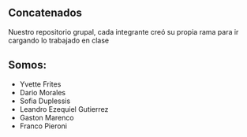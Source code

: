
## Concatenados
Nuestro repositorio grupal, cada integrante creó su propia rama para ir cargando lo trabajado en clase  

## Somos:
* Yvette Frites
* Dario Morales
* Sofia Duplessis
* Leandro Ezequiel Gutierrez  
* Gaston Marenco
* Franco Pieroni 


